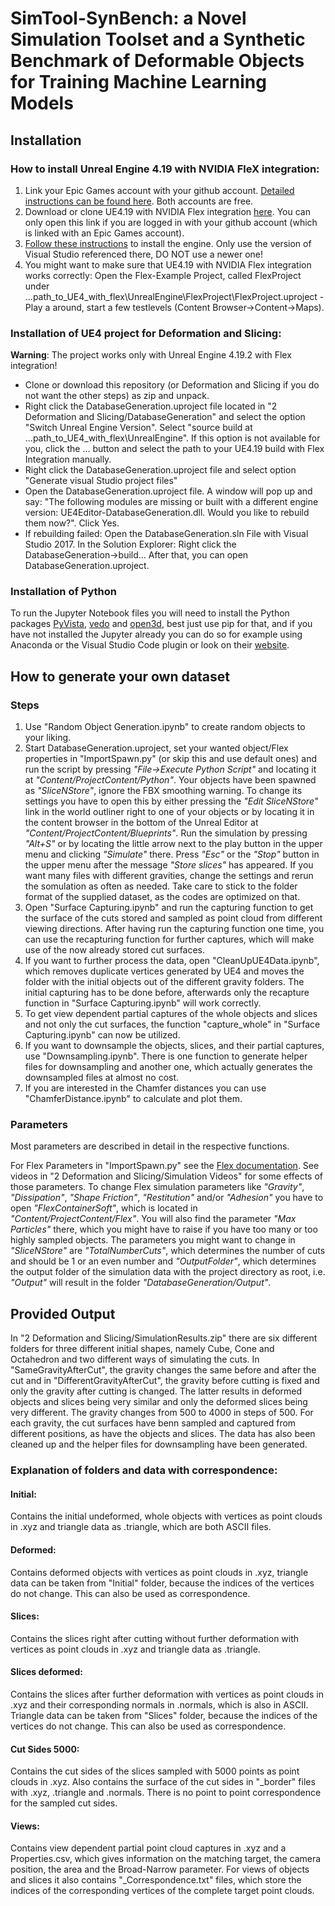 # SimTool-SynBench: a Novel Simulation Toolset and a Synthetic Benchmark of Deformable Objects for Training Machine Learning Models

## Installation

### How to install Unreal Engine 4.19 with NVIDIA FleX integration:

1. Link your Epic Games account with your github account. [Detailed instructions can be found here](https://www.unrealengine.com/en-US/ue4-on-github?sessionInvalidated=true). Both accounts are free.
2. Download or clone UE4.19 with NVIDIA Flex integration [here](https://github.com/NvPhysX/UnrealEngine/tree/FleX-4.19.2). You can only open this link if you are logged in with your github account (which is linked with an Epic Games account).
3. [Follow these instructions](https://github.com/NvPhysX/UnrealEngine/tree/FleX-4.19.2#getting-up-and-running) to install the engine. Only use the version of Visual Studio referenced there, DO NOT use a newer one!
4. You might want to make sure that UE4.19 with NVIDIA Flex integration works correctly: Open the Flex-Example Project, called FlexProject under ...path_to_UE4_with_flex\UnrealEngine\FlexProject\FlexProject.uproject -Play a around, start a few testlevels (Content Browser->Content->Maps).


### Installation of UE4 project for Deformation and Slicing:

**Warning**: The project works only with Unreal Engine 4.19.2 with Flex integration! 

- Clone or download this repository (or Deformation and Slicing if you do not want the other steps) as zip and unpack.
- Right click the DatabaseGeneration.uproject file located in "2 Deformation and Slicing/DatabaseGeneration" and select the option "Switch Unreal Engine Version". Select "source build at ...path_to_UE4_with_flex\UnrealEngine". 
If this option is not available for you, click the ... button and select the path to your UE4.19 build with Flex Integration manually.
- Right click the DatabaseGeneration.uproject file and select option "Generate visual Studio project files"
- Open the DatabaseGeneration.uproject file. A window will pop up and say: "The following modules are missing or built with a different engine version: 
UE4Editor-DatabaseGeneration.dll. Would you like to rebuild them now?". Click Yes.
- If rebuilding failed: Open the DatabaseGeneration.sln File with Visual Studio 2017. In the Solution Explorer: Right click the DatabaseGeneration->build... After that, you can open DatabaseGeneration.uproject.

### Installation of Python
To run the Jupyter Notebook files you will need to install the Python packages [PyVista](https://docs.pyvista.org/getting-started/installation.html), [vedo](https://vedo.embl.es/autodocs/index.html) and [open3d](http://www.open3d.org/docs/release/getting_started.html), best just use pip for that, and if you have not installed the Jupyter already you can do so for example using Anaconda or the Visual Studio Code plugin or look on their [website](https://jupyter.org/install).

## How to generate your own dataset
### Steps
1. Use "Random Object Generation.ipynb" to create random objects to your liking. 
2. Start DatabaseGeneration.uproject, set your wanted object/Flex properties in "ImportSpawn.py" (or skip this and use default ones) and run the script by pressing *"File->Execute Python Script"* and locating it at *"Content/ProjectContent/Python"*. Your objects have been spawned as *"SliceNStore"*, ignore the FBX smoothing warning. To change its settings you have to open this by either pressing the *"Edit SliceNStore"* link in the world outliner right to one of your objects or by locating it in the content browser in the bottom of the Unreal Editor at *"Content/ProjectContent/Blueprints"*.
Run the simulation by pressing *"Alt+S"* or by locating the little arrow next to the play button in the upper menu and clicking *"Simulate"* there. Press *"Esc"* or the *"Stop"* button in the upper menu after the message *"Store slices"* has appeared. If you want many files with different gravities, change the settings and rerun the somulation as often as needed. Take care to stick to the folder format of the supplied dataset, as the codes are optimized on that.
3. Open "Surface Capturing.ipynb" and run the capturing function to get the surface of the cuts stored and sampled as point cloud from different viewing directions. After having run the capturing function one time, you can use the recapturing function for further captures, which will make use of the now already stored cut surfaces.
4. If you want to further process the data, open "CleanUpUE4Data.ipynb", which removes duplicate vertices generated by UE4 and moves the folder with the initial objects out of the different gravity folders. The initial capturing has to be done before, afterwards only the recapture function in "Surface Capturing.ipynb" will work correctly.
5. To get view dependent partial captures of the whole objects and slices and not only the cut surfaces, the function "capture_whole" in "Surface Capturing.ipynb" can now be utilized.
6. If you want to downsample the objects, slices, and their partial captures, use "Downsampling.ipynb". There is one function to generate helper files for downsampling and another one, which actually generates the downsampled files at almost no cost.
7. If you are interested in the Chamfer distances you can use "ChamferDistance.ipynb" to calculate and plot them.

### Parameters

Most parameters are described in detail in the respective functions.


For Flex Parameters in "ImportSpawn.py" see the [Flex documentation](https://gameworksdocs.nvidia.com/FleX/1.2/ue4_docs/FLEXUe4_Assets.html#flex-soft-asset). See videos in "2 Deformation and Slicing/Simulation Videos" for some effects of those parameters. To change Flex simulation parameters like *"Gravity"*, *"Dissipation"*, *"Shape Friction"*, *"Restitution"* and/or *"Adhesion"* you have to open *"FlexContainerSoft"*, which is located in *"Content/ProjectContent/Flex"*. You will also find the parameter *"Max Particles"* there, which you might have to raise if you have too many or too highly sampled objects. The parameters you might want to change in *"SliceNStore"* are *"TotalNumberCuts"*, which determines the number of cuts and should be 1 or an even number and *"OutputFolder"*, which determines the output folder of the simulation data with the project directory as root, i.e. *"Output"* will result in the folder *"DatabaseGeneration/Output"*.

## Provided Output
In "2 Deformation and Slicing/SimulationResults.zip" there are six different folders for three different initial shapes, namely Cube, Cone and Octahedron and two different ways of simulating the cuts. In "SameGravityAfterCut", the gravity changes the same before and after the cut and in "DifferentGravityAfterCut", the gravity before cutting is fixed and only the gravity after cutting is changed. The latter results in deformed objects and slices being very similar and only the deformed slices being very different. The gravity changes from 500 to 4000 in steps of 500. For each gravity, the cut surfaces have benn sampled and captured from different positions, as have the objects and slices. The data has also been cleaned up and the helper files for downsampling have been generated.

### Explanation of folders and data with correspondence:
#### Initial:
Contains the initial undeformed, whole objects with vertices as point clouds in .xyz and triangle data as .triangle, which are both ASCII files.

#### Deformed: 
Contains deformed objects with vertices as point clouds in .xyz, triangle data can be taken from "Initial" folder, because the indices of the vertices do not change. This can also be used as correspondence.

#### Slices: 
Contains the slices right after cutting without further deformation with vertices as point clouds in .xyz and triangle data as .triangle.

#### Slices deformed: 
Contains the slices after further deformation with vertices as point clouds in .xyz and their corresponding normals in .normals, which is also in ASCII. Triangle data can be taken from "Slices" folder, because the indices of the vertices do not change. This can also be used as correspondence.

#### Cut Sides 5000:
Contains the cut sides of the slices sampled with 5000 points as point clouds in .xyz. Also contains the surface of the cut sides in "_border" files with .xyz, .triangle and .normals. There is no point to point correspondence for the sampled cut sides.

#### Views:
Contains view dependent partial point cloud captures in .xyz and a Properties.csv, which gives information on the matching target, the camera position, the area and the Broad-Narrow parameter. For views of objects and slices it also contains "_Correspondence.txt" files, which store the indices of the corresponding vertices of the complete target point clouds.